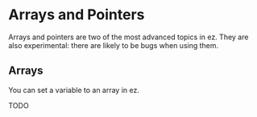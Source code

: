 # Arrays and Pointers

Arrays and pointers are two of the most advanced topics in ez. They are also experimental: there are likely to be bugs when using them.

## Arrays

You can set a variable to an array in ez.

TODO
